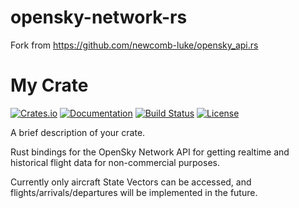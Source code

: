 # opensky-network-rs
Fork from https://github.com/newcomb-luke/opensky_api.rs

# My Crate

[![Crates.io](https://img.shields.io/crates/v/opensky-network.svg)](https://crates.io/crates/)
[![Documentation](https://docs.rs/opensky-network/badge.svg)](https://docs.rs/opensky-network)
[![Build Status](https://github.com/x807x/opensky-network-rs/actions/workflows/ci.yml/badge.svg)](https://github.com/x807x/opensky-network-rs/actions)
[![License](https://img.shields.io/crates/l/opensky-network.svg)](https://github.com/x807x/opensky-network/blob/main/LICENSE)

A brief description of your crate.


Rust bindings for the OpenSky Network API for getting realtime and historical flight data for non-commercial purposes.

Currently only aircraft State Vectors can be accessed, and flights/arrivals/departures will be implemented in the future.
